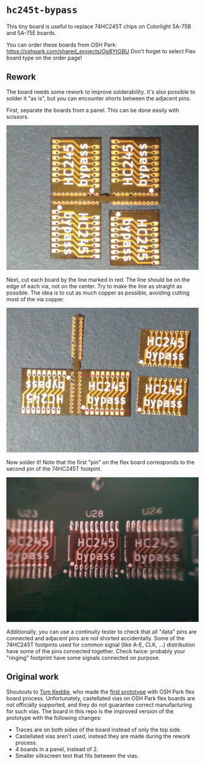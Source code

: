 # `hc245t-bypass`

This tiny board is useful to replace 74HC245T chips on Colorlight 5A-75B and 5A-75E boards.

You can order these boards from OSH Park: https://oshpark.com/shared_projects/Og8YtGBU Don't forget to select Flex board type on the order page!

## Rework

The board needs some rework to improve solderability. It's also possible to solder it "as is", but you can encounter shorts between the adjacent pins.

First, separate the boards from a panel. This can be done easily with scissors.

![Board separation](images/1_separation.jpg)

Next, cut each board by the line marked in red. The line should be on the edge of each via, not on the center. Try to make the line as straight as possible. The idea is to cut as much copper as possible, avoiding cutting most of the via copper.

![Rework cut](images/2_cut.jpg)

Now solder it! Note that the first "pin" on the flex board corresponds to the second pin of the 74HC245T footpint.

![Solder](images/3_solder.jpg)

Additionally, you can use a continuity tester to check that all "data" pins are connected and adjacent pins are not shorted accidentally. Some of the 74HC245T footpints used for common signal (like A-E, CLK, ...) distribution have some of the pins connected together. Check twice: probably your "ringing" footprint have some signals connected on purpose.

## Original work

Shoutouts to [Tom Keddie](https://twitter.com/tom_keddie), who made the [first prototype](https://twitter.com/tom_keddie/status/1233759892164362241) with OSH Park flex board process. Unfortunately, castellated vias on OSH Park flex boards are not officially supported, and they do not guarantee correct manufacturing for such vias. The board in this repo is the improved version of the prototype with the following changes:

* Traces are on both sides of the board instead of only the top side.
* Castellated vias aren't used, instead they are made during the rework process.
* 4 boards in a panel, instead of 2.
* Smaller silkscreen text that fits between the vias.
